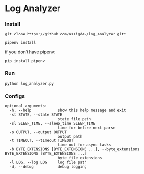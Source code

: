 # Log Analyzer

### Install


    git clone https://github.com/assigdev/log_analyzer.git*
    
    pipenv install
    
if you don't have pipenv:
    
    pip install pipenv

### Run

    python log_analyzer.py

### Configs
    
    optional arguments:
      -h, --help            show this help message and exit
      -st STATE, --state STATE
                            state file path
      -sl SLEEP_TIME, --sleep_time SLEEP_TIME
                            time for before next parse
      -o OUTPUT, --output OUTPUT
                            output path
      -t TIMEOUT, --timeout TIMEOUT
                            time out for async tasks
      -b BYTE_EXTENSIONS [BYTE_EXTENSIONS ...], --byte_extensions BYTE_EXTENSIONS [BYTE_EXTENSIONS ...]
                            byte file extensions
      -l LOG, --log LOG     log file path
      -d, --debug           debug logging
